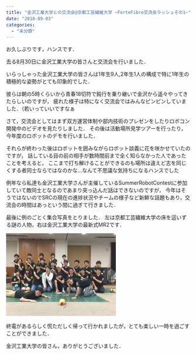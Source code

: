 ```yaml
---
title: "金沢工業大学との交流会@京都工芸繊維大学 ~ForteFibre交流会ラッシュその1~"
date: "2018-09-03"
categories: 
  - "未分類"
---
```


お久しぶりです，ハンスです．

去る8月30日に金沢工業大学の皆さんと交流会を行いました．

いらっしゃった金沢工業大学の皆さんは1年生9人,2年生1人の構成で特に1年生の積極的な姿勢がとても印象的でした．

彼らは朝の5時くらいから青春18切符で鈍行を乗り継いで金沢から遥々やってきたらしいのですが， 疲れた様子は特になく交流会ではみんなピンピンしていました．（若いっていいですなぁ

さて，交流会としてはまず双方運営体制や部内技術のプレゼンをしたりロボコン開発中のビデオを見たりしました． その後は活動場所見学ツアーを行ったり，今年度のロボットのデモを行いました．

それらが終わった後はロボットを囲みながらロボット談義に花を咲かせていたのですが， 話している目の前の相手が数時間前まで全く知らなかった人であったことを考えると， ここまで打ち解けることができるのも場所は違えど志を同じくする者同士ならではなのかな...なんて不思議な気持ちになるハンスでした

例年なら私達も金沢工業大学さんが主催しているSummerRobotContestに参加していて敵同士となるのであまり突っ込んだ話はできないのですが， 今年はそうではないのでSRCの現在の進捗状況やチームの様子など新鮮な話題もあり，交流会の時間はあっという間に過ぎて行きました．

最後に例のごとく集合写真をとりました． 左は京都工芸繊維大学の床を這いずる謎の人物，右は金沢工業大学の最新式MR2です．

[![](images/IMG_3162-e1535961368502-300x225.jpg)](http://www.fortefibre.net/blog/wp-content/uploads/2018/09/IMG_3162-e1535961368502.jpg)

終電があるらしく慌ただしく帰って行かれましたが，とても楽しい一時を過ごすことができました．

金沢工業大学の皆さん，ありがとうございました．
